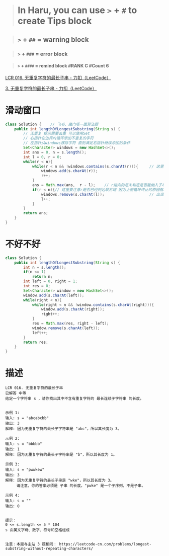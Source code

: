 > # In Haru, you can use `>` + `#` to create Tips block

> ## `>` + `##` = warning block

> ### `>` + `###` = error block

> #### `>` + `####` = remind block		#RANK C	#Count 6



[LCR 016. 无重复字符的最长子串 - 力扣（LeetCode）](https://leetcode.cn/problems/wtcaE1/description/)

[3. 无重复字符的最长子串 - 力扣（LeetCode）](https://leetcode.cn/problems/longest-substring-without-repeating-characters/description/)

# 滑动窗口

```java
class Solution {	// 飞书、魔门塔一面算法题
    public int lengthOfLongestSubstring(String s) {
        // 无重复 提示需要去重 可以使用Set
        // 右指针在边界内循环添加不重复的字符
        // 左指针从windows移除字符 直到满足右指针继续添加的条件
        Set<Character> windows = new HashSet<>();
        int ans = 0, n = s.length();
        int l = 0, r = 0;
        while(r < n){
            while(r < n && !windows.contains(s.charAt(r))){		// 这里扩张窗口的右边界
                windows.add(s.charAt(r));
                r++;
            }
            ans = Math.max(ans,  r - l);	// r指向的是未判定是否能纳入子串的字符 因为不需要-1
            if(r < n){// 这里要注意r是否已经到达最右端 因为上面循环终止的原因有2个: 1、r已经达到最右端 2、windows中出现重复字符
                windows.remove(s.charAt(l));					// 出现重复字符才需要缩小窗口
                l++;
            }
        }
        return ans;
    }
}
```



# 不好不好

```java
class Solution {
    public int lengthOfLongestSubstring(String s) {
        int n = s.length();
        if(n <= 1)
            return n;
        int left = 0, right = 1;
        int res = 0;
        Set<Character> window = new HashSet<>();
        window.add(s.charAt(left));
        while(right < n){
            while(right < n && !window.contains(s.charAt(right))){
                window.add(s.charAt(right));
                right++;
            }
            res = Math.max(res, right - left);
            window.remove(s.charAt(left));
            left++;
        }
        return res;
    }
}
```



# 描述

```apl
LCR 016. 无重复字符的最长子串
已解答 中等
给定一个字符串 s ，请你找出其中不含有重复字符的 最长连续子字符串 的长度。
 

示例 1:
输入: s = "abcabcbb"
输出: 3 
解释: 因为无重复字符的最长子字符串是 "abc"，所以其长度为 3。

示例 2:
输入: s = "bbbbb"
输出: 1
解释: 因为无重复字符的最长子字符串是 "b"，所以其长度为 1。

示例 3:
输入: s = "pwwkew"
输出: 3
解释: 因为无重复字符的最长子串是 "wke"，所以其长度为 3。
     请注意，你的答案必须是 子串 的长度，"pwke" 是一个子序列，不是子串。
     
示例 4:
输入: s = ""
输出: 0
 

提示：
0 <= s.length <= 5 * 104
s 由英文字母、数字、符号和空格组成
 

注意：本题与主站 3 题相同： https://leetcode-cn.com/problems/longest-substring-without-repeating-characters/
```



​                        



